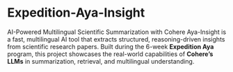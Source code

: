 # Expedition-Aya-Insight
AI-Powered Multilingual Scientific Summarization with Cohere
Aya-Insight is a fast, multilingual AI tool that extracts structured, reasoning-driven insights from scientific research papers. Built during the 6-week **Expedition Aya** program, this project showcases the real-world capabilities of **Cohere’s LLMs** in summarization, retrieval, and multilingual understanding.
